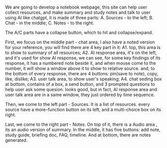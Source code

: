 We are going to develop a notebook webpage, this site can help user collect resources, and make summary and study notes and talk to user using AI like chatgpt,
it is made of three parts:
A. Sources - to the left; B. Chat - in the middle; C. Notes - to the right.

The A/C parts have a collapse button, which to hit and collapse/expand.

First, we focus on the middle part - chat area, I also have a noted version for your reference, you will find there are 4 key part in it: A1. top, this area is to show to summary of all resources; A2. AI response area, it's on the left, and it's used for show AI response, we can see, for some key findings of its response, it has a numbered note beside it, and when mouse come to the number, it will show a window above it to show to relative source. and, to the bottom of every response, there are 4 buttons: pin(save to note), copy, like, dislike; A3. user talk area, to show user's speaking; A4. chat seding box at bottom, contains of a box, a send button, and 3 prompted questions to help user ask some quesion. looks good, but in fact, AI response area and user talk area are in a same window, they just ordered by time sequence.

Then, we come to the left part - Sources.
It is a list of resources.
every source have a more-function button on its left, and a multi-choice box on its right.

Last, we come to the right part - Notes.
On top of it, there is a Audio area , its an audio version of summary.
In the middle, it has five buttons: add note, study guide, briefing doc, FAQ, timeline.
And at bottom, there are notes generated.